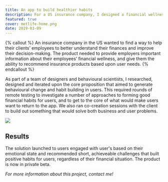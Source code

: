 ```yaml
---
title: An app to build healthier habits
description: For a US insurance company, I designed a financial wellness app based around behavioural science theories.
featured: true
cover: metlife-home.png
date: 2019-03-09
---
```


{% callout %} 
An insurance company in the US wanted to find a way to help their clients’ employees to better understand their finances and improve their decision-making. The product needed to provide employers important information about their employees’ financial wellness, and give them the ability to recommend insurance products based upon user needs.
{% endcallout %} 

As part of a team of designers and behavioural scientists, I researched, designed and iterated upon the core proposition that aimed to generate behavioural change and habit building in users. This required rounds of remote testing to investigate a number of approaches to forming good financial habits for users, and to get to the core of what would make users want to return to the app. We also ran co-creation sessions with the client to build out something that would solve both business and user problems.

![](https://cdn-images-1.medium.com/max/2000/1*UlKhjaBjWPm8vY7w8K93QQ.png)

## **Results**

The solution launched to users engaged with user's based on their emotional state and recommended short, achieveable challenges that built positive habits for users, regardless of their financial situation. The product is now in private beta.

*For more information about this project, contact me!*
